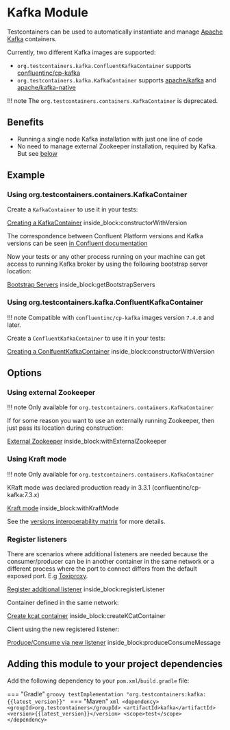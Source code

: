 # Kafka Module

Testcontainers can be used to automatically instantiate and manage [Apache Kafka](https://kafka.apache.org) containers.

Currently, two different Kafka images are supported:

* `org.testcontainers.kafka.ConfluentKafkaContainer` supports 
[confluentinc/cp-kafka](https://hub.docker.com/r/confluentinc/cp-kafka/)
* `org.testcontainers.kafka.KafkaContainer` supports [apache/kafka](https://hub.docker.com/r/apache/kafka/) and [apache/kafka-native](https://hub.docker.com/r/apache/kafka-native/)

!!! note
    The `org.testcontainers.containers.KafkaContainer` is deprecated.

## Benefits

* Running a single node Kafka installation with just one line of code
* No need to manage external Zookeeper installation, required by Kafka. But see [below](#zookeeper)

## Example

### Using org.testcontainers.containers.KafkaContainer

Create a `KafkaContainer` to use it in your tests:

<!--codeinclude-->
[Creating a KafkaContainer](../../modules/kafka/src/test/java/org/testcontainers/containers/KafkaContainerTest.java) inside_block:constructorWithVersion
<!--/codeinclude-->

The correspondence between Confluent Platform versions and Kafka versions can be seen [in Confluent documentation](https://docs.confluent.io/current/installation/versions-interoperability.html#cp-and-apache-kafka-compatibility)

Now your tests or any other process running on your machine can get access to running Kafka broker by using the following bootstrap server location:

<!--codeinclude-->
[Bootstrap Servers](../../modules/kafka/src/test/java/org/testcontainers/containers/KafkaContainerTest.java) inside_block:getBootstrapServers
<!--/codeinclude-->

### Using org.testcontainers.kafka.ConfluentKafkaContainer

!!! note
    Compatible with `confluentinc/cp-kafka` images version `7.4.0` and later.

Create a `ConfluentKafkaContainer` to use it in your tests:

<!--codeinclude-->
[Creating a ConlfuentKafkaContainer](../../modules/kafka/src/test/java/org/testcontainers/kafka/ConfluentKafkaContainerTest.java) inside_block:constructorWithVersion
<!--/codeinclude-->

## Options
        
### <a name="zookeeper"></a> Using external Zookeeper

!!! note
    Only available for `org.testcontainers.containers.KafkaContainer`

If for some reason you want to use an externally running Zookeeper, then just pass its location during construction:
<!--codeinclude-->
[External Zookeeper](../../modules/kafka/src/test/java/org/testcontainers/containers/KafkaContainerTest.java) inside_block:withExternalZookeeper
<!--/codeinclude-->

### Using Kraft mode

!!! note
    Only available for `org.testcontainers.containers.KafkaContainer`

KRaft mode was declared production ready in 3.3.1 (confluentinc/cp-kafka:7.3.x) 

<!--codeinclude-->
[Kraft mode](../../modules/kafka/src/test/java/org/testcontainers/containers/KafkaContainerTest.java) inside_block:withKraftMode
<!--/codeinclude-->

See the [versions interoperability matrix](https://docs.confluent.io/platform/current/installation/versions-interoperability.html) for more details.

### Register listeners

There are scenarios where additional listeners are needed because the consumer/producer can be in another
container in the same network or a different process where the port to connect differs from the default exposed port. E.g [Toxiproxy](../../modules/toxiproxy/).

<!--codeinclude-->
[Register additional listener](../../modules/kafka/src/test/java/org/testcontainers/containers/KafkaContainerTest.java) inside_block:registerListener
<!--/codeinclude-->

Container defined in the same network:

<!--codeinclude-->
[Create kcat container](../../modules/kafka/src/test/java/org/testcontainers/containers/KafkaContainerTest.java) inside_block:createKCatContainer
<!--/codeinclude-->

Client using the new registered listener:

<!--codeinclude-->
[Produce/Consume via new listener](../../modules/kafka/src/test/java/org/testcontainers/containers/KafkaContainerTest.java) inside_block:produceConsumeMessage
<!--/codeinclude-->

## Adding this module to your project dependencies

Add the following dependency to your `pom.xml`/`build.gradle` file:

=== "Gradle"
    ```groovy
    testImplementation "org.testcontainers:kafka:{{latest_version}}"
    ```
=== "Maven"
    ```xml
    <dependency>
        <groupId>org.testcontainers</groupId>
        <artifactId>kafka</artifactId>
        <version>{{latest_version}}</version>
        <scope>test</scope>
    </dependency>
    ```
